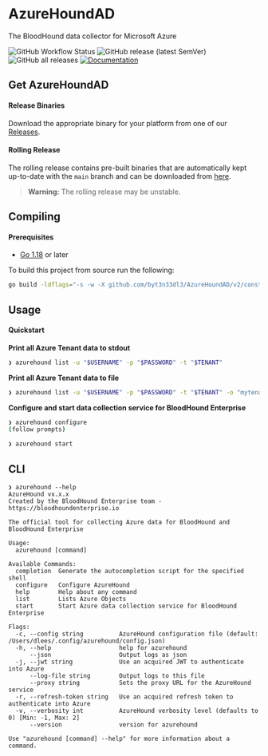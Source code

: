 # AzureHoundAD

The BloodHound data collector for Microsoft Azure

![GitHub Workflow Status](https://img.shields.io/github/actions/workflow/status/byt3n33dl3/AzureHoundAD/build.yml)
![GitHub release (latest SemVer)](https://img.shields.io/github/v/release/byt3n33dl3/AzureHoundAD)
![GitHub all releases](https://img.shields.io/github/downloads/byt3n33dl3/AzureHoundAD/total)
[![Documentation](https://img.shields.io/static/v1?label=&message=documentation&color=blue)](https://pkg.go.dev/github.com/byt3n33dl3/azurehoundad)

## Get AzureHoundAD

#### Release Binaries

Download the appropriate binary for your platform from one of our [Releases](https://github.com/byt3n33dl3/AzureHoundAD/releases).

#### Rolling Release

The rolling release contains pre-built binaries that are automatically kept up-to-date with the `main` branch and can be downloaded from
[here](https://github.com/byt3n33dl3/AzureHoundAD/releases/tag/rolling).

> **Warning:** The rolling release may be unstable.

## Compiling

#### Prerequisites

- [Go 1.18](https://go.dev/dl) or later

To build this project from source run the following:

```sh
go build -ldflags="-s -w -X github.com/byt3n33dl3/AzureHoundAD/v2/constants.Version=`git describe tags --exact-match 2> /dev/null || git rev-parse HEAD`"
```

## Usage

#### Quickstart

**Print all Azure Tenant data to stdout**

```sh
❯ azurehound list -u "$USERNAME" -p "$PASSWORD" -t "$TENANT"
```

**Print all Azure Tenant data to file**

```sh
❯ azurehound list -u "$USERNAME" -p "$PASSWORD" -t "$TENANT" -o "mytenant.json"
```

**Configure and start data collection service for BloodHound Enterprise**

```sh
❯ azurehound configure
(follow prompts)

❯ azurehound start
```

## CLI

```
❯ azurehound --help
AzureHound vx.x.x
Created by the BloodHound Enterprise team - https://bloodhoundenterprise.io

The official tool for collecting Azure data for BloodHound and BloodHound Enterprise

Usage:
  azurehound [command]

Available Commands:
  completion  Generate the autocompletion script for the specified shell
  configure   Configure AzureHound
  help        Help about any command
  list        Lists Azure Objects
  start       Start Azure data collection service for BloodHound Enterprise

Flags:
  -c, --config string          AzureHound configuration file (default: /Users/dlees/.config/azurehound/config.json)
  -h, --help                   help for azurehound
      --json                   Output logs as json
  -j, --jwt string             Use an acquired JWT to authenticate into Azure
      --log-file string        Output logs to this file
      --proxy string           Sets the proxy URL for the AzureHound service
  -r, --refresh-token string   Use an acquired refresh token to authenticate into Azure
  -v, --verbosity int          AzureHound verbosity level (defaults to 0) [Min: -1, Max: 2]
      --version                version for azurehound

Use "azurehound [command] --help" for more information about a command.
```
